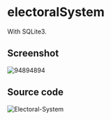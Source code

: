 # electoralSystem
With SQLite3.

## Screenshot
<img src="https://i.ibb.co/bR18VG5/94894894.png" alt="94894894">

## Source code

<img src="https://i.ibb.co/Fm76PZy/Electoral-System.png" alt="Electoral-System">
